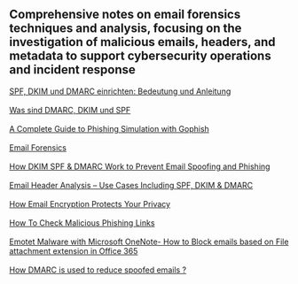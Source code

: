 ## Comprehensive notes on email forensics techniques and analysis, focusing on the investigation of malicious emails, headers, and metadata to support cybersecurity operations and incident response

[SPF, DKIM und DMARC einrichten: Bedeutung und Anleitung](https://www.mailjet.com/de/blog/zustellbarkeit/dkim-spf-dmarc/)
<br></br>
[Was sind DMARC, DKIM und SPF](https://www.cloudflare.com/de-de/learning/email-security/dmarc-dkim-spf/)
<br></br>
[A Complete Guide to Phishing Simulation with Gophish](https://redfoxsec.com/blog/phishing-simulations-with-gophish/)
<br></br>
[Email Forensics](https://blog.cyber5w.com/email_forensics)
<br></br>
[How DKIM SPF & DMARC Work to Prevent Email Spoofing and Phishing](https://www.socinvestigation.com/what-are-spf-dkim-and-dmarc-protection-against-spoofing-and-phishing/)
<br></br>
[Email Header Analysis – Use Cases Including SPF, DKIM & DMARC](https://www.socinvestigation.com/email-header-analysis-use-cases-including-spf-dkim-dmarc/)
<br></br>
[How Email Encryption Protects Your Privacy](https://www.socinvestigation.com/how-email-encryption-protects-your-privacy/)
<br></br>
[How To Check Malicious Phishing Links](https://www.socinvestigation.com/how-to-check-malicious-phishing-links/)
<br></br>
[Emotet Malware with Microsoft OneNote- How to Block emails based on File attachment extension in Office 365](https://www.socinvestigation.com/emotet-malware-with-microsoft-onenote-how-to-block-emails-based-on-file-attachment-extension-in-office-365/)
<br></br>
[How DMARC is used to reduce spoofed emails ?](https://www.socinvestigation.com/how-dmarc-is-used-to-reduce-spoofed-emails/)
<br></br>
[]()
<br></br>
[]()
<br></br>
[]()
<br></br>
[]()
<br></br>
[]()
<br></br>
[]()
<br></br>
